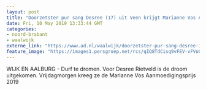 ```yaml
---
layout: post
title: "Doorzetster pur sang Desree (17) uit Veen krijgt Marianne Vos Aanmoedigingsprijs"
date: Fri, 10 May 2019 13:33:44 GMT
categories: 
- noord-brabant 
- waalwijk 
externe_link: "https://www.ad.nl/waalwijk/doorzetster-pur-sang-desree-17-uit-veen-krijgt-marianne-vos-aanmoedigingsprijs~ae97c059/"
feature_image: "https://images1.persgroep.net/rcs/qIQ8TdCisq9vFEV-vFVu0uus44E/diocontent/147826069/_fitwidth/400/?appId=21791a8992982cd8da851550a453bd7f&quality=0.7"
---
```


WIJK EN AALBURG - Durf te dromen. Voor Desree Rietveld is de droom uitgekomen. Vrijdagmorgen kreeg ze de Marianne Vos Aanmoedigingsprijs 2019
